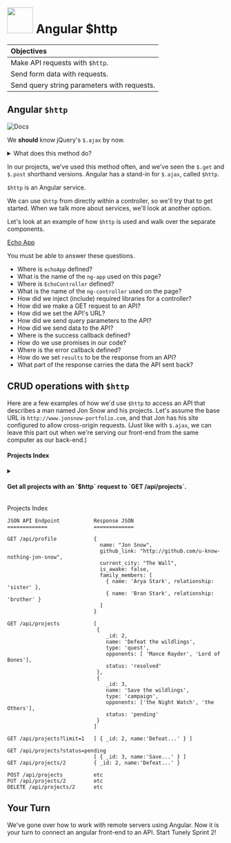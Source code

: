 # <img src="https://cloud.githubusercontent.com/assets/7833470/10899314/63829980-8188-11e5-8cdd-4ded5bcb6e36.png" height="60"> Angular $http

| Objectives |
| :--- |
| Make API requests with `$http`. |
| Send form data with requests. |
| Send query string parameters with requests. |

## Angular `$http`

![Docs](https://cloud.githubusercontent.com/assets/1329385/12429176/b05c7eea-be9d-11e5-8da4-18b968e8cd72.gif)

We **should** know jQuery's `$.ajax` by now.

<details>
  <summary>What does this method do?</summary>

  It makes HTTP calls asynchronously from our browser and allows us to request information over HTTP without interrupting the front-end or causing page reloads.
</details>

In our projects, we've used this method often, and we've seen the `$.get` and `$.post` shorthand versions. Angular has a stand-in for `$.ajax`, called `$http`.

`$http` is an Angular service.


We can use `$http` from directly within a controller, so we'll try that to get started. When we talk more about services, we'll look at another option.

Let's look at an example of how `$http` is used and walk over the separate components.

[Echo App](https://jsfiddle.net/9L7wae3g/)

You must be able to answer these questions.

* Where is `echoApp` defined?
* What is the name of the `ng-app` used on this page?
* Where is `EchoController` defined?
* What is the name of the `ng-controller` used on the page?
* How did we inject (include) required libraries for a controller?
* How did we make a GET request to an API?
* How did we set the API's URL?
* How did we send query parameters to the API?
* How did we send data to the API?
* Where is the success callback defined?
* How do we use promises in our code?
* Where is the error callback defined?
* How do we set `results` to be the response from an API?
* What part of the response carries the data the API sent back?

## CRUD operations with `$http`


Here are a few examples of how we'd use `$http` to access an API that describes a man named Jon Snow and his projects. Let's assume the base URL is `http://www.jonsnow-portfolio.com`, and that Jon has his site configured to allow cross-origin requests. (Just like with `$.ajax`, we can leave this part out when we're serving our front-end from the same computer as our back-end.)

#### Projects Index

<details>
  <summary><h4>Get all projects with an `$http` request to `GET /api/projects`.</h4></summary>
  ```js
  $http({
    method: 'GET',
    url: baseUrl + '/api/projects'
  }).then(function successCallback(response) {
    // what is vm? remember we're in a controller
    vm.projects = response.data;
  }, function errorCallback(error) {
    console.log('There was an error getting the data', error);
  });
  ```

  ... and a sample response:
  <details><summary>click to see full response</summary>
  ```js
  {
    "data": {
      [
         {
            _id: 2,
            name: 'Defeat the wildlings',
            type: 'quest',
            opponents: [ 'Mance Rayder', 'Lord of Bones'],
            status: 'resolved'
         },
         {
            _id: 3,
            name: 'Save the wildlings',
            type: 'campaign',
            opponents: ['the Night Watch', 'the Others'],
            status: 'pending'
         }
      ]
    },
    "status": 200,
    "config": {
      "method": "GET",
      "transformRequest": [
        null
      ],
      "transformResponse": [
        null
      ],
      "url": "http://www.jonsnow-portfolio.com/api/projects/",
      "headers": {
        "Accept": "application/json, text/plain, */*"
      }
    },
    "statusText": "OK"
  }
  ```  
  </details>

</details>


Projects Index

```
JSON API Endpoint           Response JSON
=============               =============

GET /api/profile            {
                              name: "Jon Snow",
                              github_link: "http://github.com/u-know-nothing-jon-snow",
                              current_city: "The Wall",
                              is_awake: false,
                              family_members: [
                                { name: 'Arya Stark', relationship: 'sister' },
                                { name: 'Bran Stark', relationship: 'brother' }
                              ]
                            }

GET /api/projects           [
                             {
                                _id: 2,
                                name: 'Defeat the wildlings',
                                type: 'quest',
                                opponents: [ 'Mance Rayder', 'Lord of Bones'],
                                status: 'resolved'
                             },
                             {
                                _id: 3,
                                name: 'Save the wildlings',
                                type: 'campaign',
                                opponents: ['the Night Watch', 'the Others'],
                                status: 'pending'
                             }
                            ]

GET /api/projects?limit=1   [ { _id: 2, name:'Defeat...' } ]

GET /api/projects?status=pending
                            [ { _id: 3, name:'Save...' } ]                                
GET /api/projects/2         { _id: 2, name:'Defeat...' }

POST /api/projects          etc
PUT /api/projects/2         etc
DELETE /api/projects/2      etc
```


## Your Turn

We've gone over how to work with remote servers using Angular. Now it is your turn to connect an angular front-end to an API.  Start Tunely Sprint 2!
